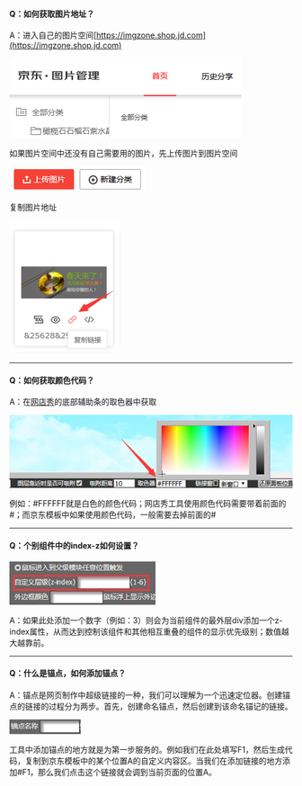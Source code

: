 #### Q：如何获取图片地址？

A：进入自己的图片空间[https://imgzone.shop.jd.com](https://imgzone.shop.jd.com)

![](/assets/imo06t.png)

如果图片空间中还没有自己需要用的图片，先上传图片到图片空间

![](/assets/imfdl0t.png)

复制图片地址

![](/assets/ifl2rt.png)

---

#### Q：如何获取颜色代码？

A：在[网店秀](http://www.wangdianxiu.com/tool/)的底部辅助条的取色器中获取

![](/assets/iTTGGort.png)

例如：\#FFFFFF就是白色的颜色代码；网店秀工具使用颜色代码需要带着前面的\#；而京东模板中如果使用颜色代码，一般需要去掉前面的\#

---

#### Q：个别组件中的index-z如何设置？

![](/assets/i64trt.png)

A：如果此处添加一个数字（例如：3）则会为当前组件的最外层div添加一个z-index属性，从而达到控制该组件和其他相互重叠的组件的显示优先级别；数值越大越靠前。

---

#### Q：什么是锚点，如何添加锚点？

A：锚点是网页制作中超级链接的一种，我们可以理解为一个迅速定位器。创建锚点的链接的过程分为两步。首先，创建命名锚点，然后创建到该命名锚记的链接。

![](/assets/idrfgrt.png)

工具中添加锚点的地方就是为第一步服务的。例如我们在此处填写F1，然后生成代码，复制到京东模板中的某个位置A的自定义内容区。当我们在添加链接的地方添加\#F1，那么我们点击这个链接就会调到当前页面的位置A。

